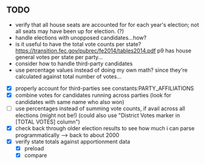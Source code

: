 ## TODO

- verify that all house seats are accounted for for each year's election;
	not all seats may have been up for election. (?)
- handle elections with unopposed candidates...how?
- is it useful to have the total vote counts per state?
	https://transition.fec.gov/pubrec/fe2014/tables2014.pdf
	p9 has house general votes per state per party...
- consider how to handle third-party candidates
- use percentage values instead of doing my own math?
	since they're calculated against total number of votes...

- [X] properly account for third-parties
	see constants:PARTY_AFFILIATIONS
- [X] combine votes for candidates running across parties
	(look for candidates with same name who also won)
- [ ] use percentages instead of summing vote counts,
	if avail across all elections (might not be!)
	(could also use "District Votes marker in [TOTAL VOTES] column")
- [X] check back through older election results to see how much i can parse programmatically
	--> back to about 2000
- [X] verify state totals against apportionment data
	- [X] preload
	- [X] compare
